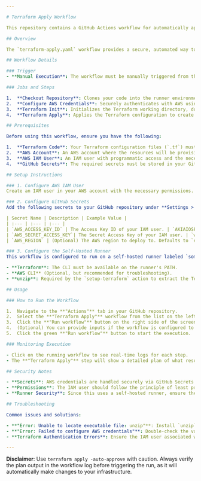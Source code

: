 ```yaml
---

# Terraform Apply Workflow

This repository contains a GitHub Actions workflow for automatically applying Terraform configurations to provision and manage infrastructure on AWS.

## Overview

The `terraform-apply.yaml` workflow provides a secure, automated way to execute `terraform apply` commands. It is manually triggered and handles AWS authentication, Terraform initialization, and infrastructure deployment.

## Workflow Details

### Trigger
- **Manual Execution**: The workflow must be manually triggered from the GitHub Actions tab using the `workflow_dispatch` event.

### Jobs and Steps

1.  **Checkout Repository**: Clones your code into the runner environment.
2.  **Configure AWS Credentials**: Securely authenticates with AWS using secrets stored in GitHub.
3.  **Terraform Init**: Initializes the Terraform working directory, downloading providers and modules.
4.  **Terraform Apply**: Applies the Terraform configuration to create or modify infrastructure automatically.

## Prerequisites

Before using this workflow, ensure you have the following:

1.  **Terraform Code**: Your Terraform configuration files (`.tf`) must be present in the repository.
2.  **AWS Account**: An AWS account where the resources will be provisioned.
3.  **AWS IAM User**: An IAM user with programmatic access and the necessary permissions to create the resources defined in your Terraform code.
4.  **GitHub Secrets**: The required secrets must be stored in your GitHub repository settings.

## Setup Instructions

### 1. Configure AWS IAM User
Create an IAM user in your AWS account with the necessary permissions. Attach a policy (e.g., `AdministratorAccess` for full access, or a more granular custom policy) and generate an Access Key (Access Key ID and Secret Access Key).

### 2. Configure GitHub Secrets
Add the following secrets to your GitHub repository under **Settings > Secrets and variables > Actions**:

| Secret Name | Description | Example Value |
| :--- | :--- | :--- |
| `AWS_ACCESS_KEY_ID` | The Access Key ID of your IAM user. | `AKIAIOSFODNN7EXAMPLE` |
| `AWS_SECRET_ACCESS_KEY`| The Secret Access Key of your IAM user. | `wJalrXUtnFEMI/K7MDENG/bPxRfiCYEXAMPLEKEY` |
| `AWS_REGION` | (Optional) The AWS region to deploy to. Defaults to `eu-north-1`. | `us-east-1` |

### 3. Configure the Self-Hosted Runner
This workflow is configured to run on a self-hosted runner labeled `somesh`. Ensure your runner is installed, connected to this repository, and has the following software installed:

- **Terraform**: The CLI must be available on the runner's PATH.
- **AWS CLI** (Optional, but recommended for troubleshooting).
- **unzip**: Required by the `setup-terraform` action to extract the Terraform binary.

## Usage

### How to Run the Workflow

1.  Navigate to the **"Actions"** tab in your GitHub repository.
2.  Select the **"Terraform Apply"** workflow from the list on the left.
3.  Click the **"Run workflow"** button on the right side of the screen.
4.  (Optional) You can provide inputs if the workflow is configured to accept them.
5.  Click the green **"Run workflow"** button to start the execution.

### Monitoring Execution

- Click on the running workflow to see real-time logs for each step.
- The **"Terraform Apply"** step will show a detailed plan of what resources will be created, modified, or destroyed.

## Security Notes

- **Secrets**: AWS credentials are handled securely via GitHub Secrets and are not exposed in logs.
- **Permissions**: The IAM user should follow the principle of least privilege. Grant only the permissions necessary to create the required resources.
- **Runner Security**: Since this uses a self-hosted runner, ensure the runner's underlying machine is secure.

## Troubleshooting

Common issues and solutions:

- **"Error: Unable to locate executable file: unzip"**: Install `unzip` on the self-hosted runner: `sudo apt-get install -y unzip` (Ubuntu/Debian).
- **"Error: Failed to configure AWS credentials"**: Double-check the values of `AWS_ACCESS_KEY_ID` and `AWS_SECRET_ACCESS_KEY` secrets in GitHub.
- **Terraform Authentication Errors**: Ensure the IAM user associated with the credentials has the correct permissions.

---
```


**Disclaimer**: Use `terraform apply -auto-approve` with caution. Always verify the plan output in the workflow log before triggering the run, as it will automatically make changes to your infrastructure.
